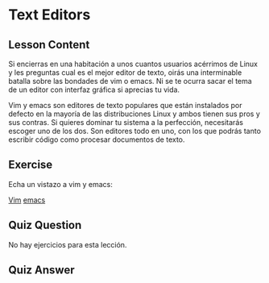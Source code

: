 # Text Editors

## Lesson Content

Si encierras en una habitación a unos cuantos usuarios acérrimos de Linux y les preguntas cual es el mejor editor de texto, oirás una interminable batalla sobre las bondades de vim o emacs. Ni se te ocurra sacar el tema de un editor con interfaz gráfica si aprecias tu vida.

Vim y emacs son editores de texto populares que están instalados por defecto en la mayoría de las distribuciones Linux y ambos tienen sus pros y sus contras. Si quieres dominar tu sistema a la perfección, necesitarás escoger uno de los dos. Son editores todo en uno, con los que podrás tanto escribir código como procesar documentos de texto.

## Exercise

Echa un vistazo a vim y emacs:

<a href="http://www.vim.org/">Vim</a>
<a href="https://www.gnu.org/software/emacs/">emacs</a>

## Quiz Question

No hay ejercicios para esta lección.

## Quiz Answer
